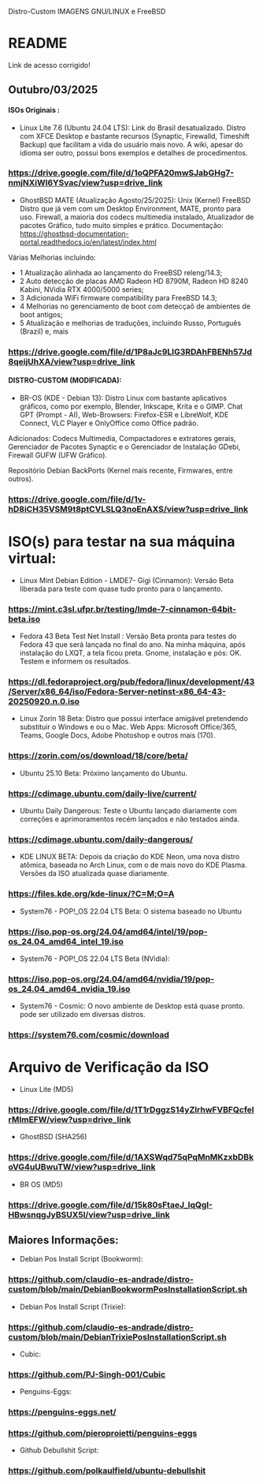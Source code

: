  Distro-Custom IMAGENS GNU/LINUX e FreeBSD

# README
Link de acesso corrigido!

## Outubro/03/2025

#### ISOs Originais : 

- Linux Lite 7.6 (Ubuntu 24.04 LTS): Link do Brasil desatualizado.
Distro com XFCE Desktop e bastante recursos (Synaptic, Firewalld, Timeshift Backup) que facilitam a vida do usuário mais novo. A wiki, apesar do idioma ser outro, possui bons exemplos e detalhes de procedimentos.

### https://drive.google.com/file/d/1oQPFA20mwSJabGHg7-nmjNXiWl6YSvac/view?usp=drive_link


- GhostBSD MATE (Atualização Agosto/25/2025): Unix (Kernel) FreeBSD Distro que já vem com um Desktop Environment, MATE, pronto para uso.
Firewall, a maioria dos codecs multimedia instalado, Atualizador de pacotes Gráfico, tudo muito simples e prático. Documentação: https://ghostbsd-documentation-portal.readthedocs.io/en/latest/index.html

 Várias Melhorias incluindo:
 - 1 Atualização alinhada ao lançamento do FreeBSD releng/14.3;
 - 2 Auto detecção de placas AMD Radeon HD 8790M, Radeon HD 8240 Kabini, NVidia RTX 4000/5000 series;
 - 3 Adicionada WiFi firmware compatibility para FreeBSD 14.3; 
 - 4 Melhorias no gerenciamento de boot com detecçaõ de ambientes de boot antigos;
 - 5 Atualização e melhorias de traduções, incluindo Russo, Português (Brazil) e,
 mais

### https://drive.google.com/file/d/1P8aJc9LIG3RDAhFBENh57Jd8qeijUhXA/view?usp=drive_link 

#### DISTRO-CUSTOM (MODIFICADA):

- BR-OS (KDE - Debian 13): Distro Linux com bastante aplicativos gráficos, como por exemplo, Blender, Inkscape, Krita e o GIMP.
Chat GPT (Prompt - AI), Web-Browsers: Firefox-ESR e LibreWolf, KDE Connect, VLC Player e OnlyOffice como Office padrão.

Adicionados: Codecs Multimedia, Compactadores e extratores gerais, Gerenciador de Pacotes Synaptic e o Gerenciador de Instalação GDebi, Firewall GUFW (UFW Gráfico).

Repositório Debian BackPorts (Kernel mais recente, Firmwares,  entre outros).

### https://drive.google.com/file/d/1v-hD8iCH35VSM9t8ptCVLSLQ3noEnAXS/view?usp=drive_link

# ISO(s) para testar na sua máquina virtual:

- Linux Mint Debian Edition - LMDE7- Gigi (Cinnamon): Versão Beta liberada para teste com quase tudo pronto para o lançamento.

### https://mint.c3sl.ufpr.br/testing/lmde-7-cinnamon-64bit-beta.iso

- Fedora 43 Beta Test Net Install : Versão Beta pronta para testes do Fedora 43 que será lançada no final do ano.
Na minha máquina, após instalação do LXQT, a tela ficou preta. Gnome, instalação e pós: OK. Testem e informem os resultados.

### https://dl.fedoraproject.org/pub/fedora/linux/development/43/Server/x86_64/iso/Fedora-Server-netinst-x86_64-43-20250920.n.0.iso

- Linux Zorin 18 Beta: Distro que possui interface amigável pretendendo substituir o Windows e ou o Mac.
Web Apps: Microsoft Office/365, Teams, Google Docs, Adobe Photoshop e outros mais (170).

### https://zorin.com/os/download/18/core/beta/

- Ubuntu 25.10 Beta: Próximo lançamento do Ubuntu.

### https://cdimage.ubuntu.com/daily-live/current/

- Ubuntu Daily Dangerous: Teste o Ubuntu lançado diariamente com correções e aprimoramentos recém lançados e não testados ainda.

### https://cdimage.ubuntu.com/daily-dangerous/

- KDE LINUX BETA: Depois da criação do KDE Neon, uma nova distro atômica, baseada no Arch Linux, com o de mais novo do KDE Plasma. Versões da ISO atualizada quase diariamente.

### https://files.kde.org/kde-linux/?C=M;O=A

- System76 - POP!_OS 22.04 LTS Beta: O sistema baseado no Ubuntu

### https://iso.pop-os.org/24.04/amd64/intel/19/pop-os_24.04_amd64_intel_19.iso

- System76 - POP!_OS 22.04 LTS Beta (NVidia):

### https://iso.pop-os.org/24.04/amd64/nvidia/19/pop-os_24.04_amd64_nvidia_19.iso

- System76 - Cosmic: O novo ambiente de Desktop está quase pronto. pode ser utilizado em diversas distros.

### https://system76.com/cosmic/download

# Arquivo de Verificação da ISO

- Linux Lite (MD5)

### https://drive.google.com/file/d/1T1rDggzS14yZIrhwFVBFQcfelrMImEFW/view?usp=drive_link

- GhostBSD (SHA256)

### https://drive.google.com/file/d/1AXSWqd75qPqMnMKzxbDBkoVG4uUBwuTW/view?usp=drive_link

- BR OS (MD5)

### https://drive.google.com/file/d/15k80sFtaeJ_lqQgI-HBwsnqgJyBSUX5l/view?usp=drive_link


## Maiores Informações:

- Debian Pos Install Script (Bookworm):

### https://github.com/claudio-es-andrade/distro-custom/blob/main/DebianBookwormPosInstallationScript.sh

- Debian Pos Install Script (Trixie):

### https://github.com/claudio-es-andrade/distro-custom/blob/main/DebianTrixiePosInstallationScript.sh

- Cubic:

### https://github.com/PJ-Singh-001/Cubic

- Penguins-Eggs:

### https://penguins-eggs.net/
### https://github.com/pieroproietti/penguins-eggs

- Github Debullshit Script:

### https://github.com/polkaulfield/ubuntu-debullshit

